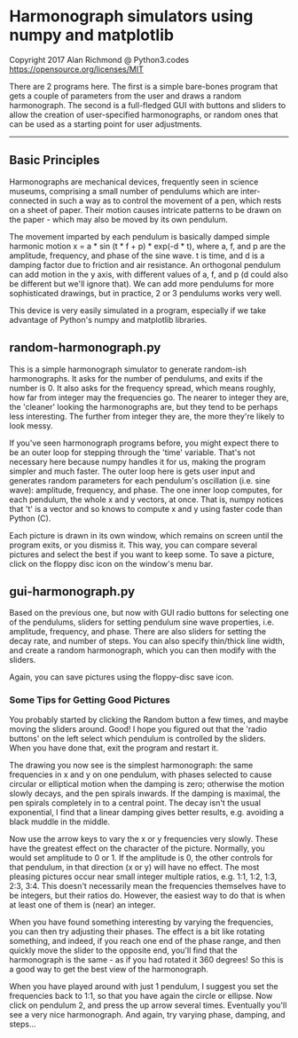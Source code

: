 # Harmonograph simulators using numpy and matplotlib

Copyright 2017 Alan Richmond @ Python3.codes https://opensource.org/licenses/MIT

There are 2 programs here. The first is a simple bare-bones program that gets a couple of parameters from the user and draws a random harmonograph. The second is a full-fledged GUI with buttons and sliders to allow the creation of user-specified harmonographs, or random ones that can be used as a starting point for user adjustments.

* * *
## Basic Principles

Harmonographs are mechanical devices, frequently seen in science museums, comprising a small number of pendulums which are inter-connected in such a way as to control the movement of a pen, which rests on a sheet of paper. Their motion causes intricate patterns to be drawn on the paper - which may also be moved by its own pendulum.

The movement imparted by each pendulum is basically damped simple harmonic motion x = a * sin (t * f + p) * exp(-d * t), where a, f, and p are the amplitude, frequency, and phase of the sine wave. t is time, and d is a damping factor due to friction and air resistance. An orthogonal pendulum can add motion in the y axis, with different values of a, f, and p (d could also be different but we'll ignore that). We can add more pendulums for more sophisticated drawings, but in practice, 2 or 3 pendulums works very well.

This device is very easily simulated in a program, especially if we take advantage of Python's numpy and matplotlib libraries.

## random-harmonograph.py

This is a simple harmonograph simulator to generate random-ish harmonographs. It asks for the number of pendulums, and exits if the number is 0\. It also asks for the frequency spread, which means roughly, how far from integer may the frequencies go. The nearer to integer they are, the 'cleaner' looking the harmonographs are, but they tend to be perhaps less interesting. The further from integer they are, the more they're likely to look messy.

If you've seen harmonograph programs before, you might expect there to be an outer loop for stepping through the 'time' variable. That's not necessary here because numpy handles it for us, making the program simpler and much faster. The outer loop here is gets user input and generates random parameters for each pendulum's oscillation (i.e. sine wave): amplitude, frequency, and phase. The one inner loop computes, for each pendulum, the whole x and y vectors, at once. That is, numpy notices that 't' is a vector and so knows to compute x and y using faster code than Python (C).

Each picture is drawn in its own window, which remains on screen until the program exits, or you dismiss it. This way, you can compare several pictures and select the best if you want to keep some. To save a picture, click on the floppy disc icon on the window's menu bar.

## gui-harmonograph.py

Based on the previous one, but now with GUI radio buttons for selecting one of the pendulums, sliders for setting pendulum sine wave properties, i.e. amplitude, frequency, and phase. There are also sliders for setting the decay rate, and number of steps. You can also specify thin/thick line width, and create a random harmonograph, which you can then modify with the sliders.

Again, you can save pictures using the floppy-disc save icon.

### Some Tips for Getting Good Pictures

You probably started by clicking the Random button a few times, and maybe moving the sliders around. Good! I hope you figured out that the 'radio buttons' on the left select which pendulum is controlled by the sliders. When you have done that, exit the program and restart it. 

The drawing you now see is the simplest harmonograph: the same frequencies in x and y on one pendulum, with phases selected to cause circular or elliptical motion when the damping is zero; otherwise the motion slowly decays, and the pen spirals inwards. If the damping is maximal, the pen spirals completely in to a central point. The decay isn't the usual exponential, I find that a linear damping gives better results, e.g. avoiding a black muddle in the middle.

Now use the arrow keys to vary the x or y frequencies very slowly. These have the greatest effect on the character of the picture. Normally, you would set amplitude to 0 or 1. If the amplitude is 0, the other controls for that pendulum, in that direction (x or y) will have no effect. The most pleasing pictures occur near small integer multiple ratios, e.g. 1:1, 1:2, 1:3, 2:3, 3:4. This doesn't necessarily mean the frequencies themselves have to be integers, but their ratios do. However, the easiest way to do that is when at least one of them is (near) an integer.

When you have found something interesting by varying the frequencies, you can then try adjusting their phases. The effect is a bit like rotating something, and indeed, if you reach one end of the phase range, and then quickly move the slider to the opposite end, you'll find that the harmonograph is the same - as if you had rotated it 360 degrees! So this is a good way to get the best view of the harmonograph.

When you have played around with just 1 pendulum, I suggest you set the frequencies back to 1:1, so that you have again the circle or ellipse. Now click on pendulum 2, and press the up arrow several times. Eventually you'll see a very nice harmonograph. And again, try varying phase, damping, and steps...
